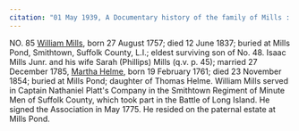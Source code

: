 ```yaml
---
citation: "01 May 1939, A Documentary history of the family of Mills : descended from George Mills of Hempstead and Jamaica by Lewis D. Cook, p57, familysearch.org."
---
```

NO. 85 <u>William Mills</u>, born 27 August 1757; died 12 June 1837; buried at Mills Pond, Smithtown, Suffolk County, L.I.; eldest surviving son of No. 48. Isaac Mills Junr. and his wife Sarah (Phillips) Mills (q.v. p. 45); married 27 December 1785, <u>Martha Helme</u>, born 19 February 1761; died 23 November 1854; buried at Mills Pond; daughter of Thomas Helme. William Mills served in Captain Nathaniel Platt's Company in the Smithtown Regiment of Minute Men of Suffolk County, which took part in the Battle of Long Island. He signed the Association in May 1775. He resided on the paternal estate at Mills Pond.

